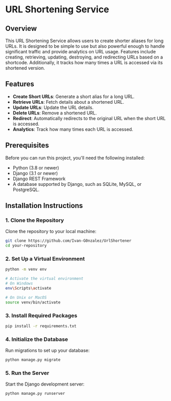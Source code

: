 # URL Shortening Service

## Overview

This URL Shortening Service allows users to create shorter aliases for long URLs. It is designed to be simple to use but also powerful enough to handle significant traffic and provide analytics on URL usage. Features include creating, retrieving, updating, destroying, and redirecting URLs based on a shortcode. Additionally, it tracks how many times a URL is accessed via its shortened version.

## Features

- **Create Short URLs**: Generate a short alias for a long URL.
- **Retrieve URLs**: Fetch details about a shortened URL.
- **Update URLs**: Update the URL details.
- **Delete URLs**: Remove a shortened URL.
- **Redirect**: Automatically redirects to the original URL when the short URL is accessed.
- **Analytics**: Track how many times each URL is accessed.

## Prerequisites

Before you can run this project, you'll need the following installed:

- Python (3.8 or newer)
- Django (3.1 or newer)
- Django REST Framework
- A database supported by Django, such as SQLite, MySQL, or PostgreSQL.

## Installation Instructions

### 1. Clone the Repository

Clone the repository to your local machine:

```bash
git clone https://github.com/Ivan-G0nzalez/UrlShortener
cd your-repository
```

### 2. Set Up a Virtual Environment

```bash
python -m venv env

# Activate the virtual environment
# On Windows
env\Scripts\activate

# On Unix or MacOS
source venv/bin/activate
```

### 3. Install Required Packages

```bash
pip install -r requirements.txt
```

### 4. Initialize the Database

Run migrations to set up your database:

```bash
python manage.py migrate
```

### 5. Run the Server

Start the Django development server:

```bash
python manage.py runserver
```
